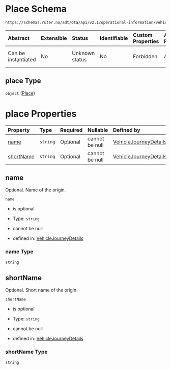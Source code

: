 # Place Schema

```txt
https://schemas.ruter.no/adt/ota/api/v2.1/operational-information/vehicle-journey-details.json#/definitions/place
```



| Abstract            | Extensible | Status         | Identifiable | Custom Properties | Additional Properties | Access Restrictions | Defined In                                                                                                                |
| :------------------ | :--------- | :------------- | :----------- | :---------------- | :-------------------- | :------------------ | :------------------------------------------------------------------------------------------------------------------------ |
| Can be instantiated | No         | Unknown status | No           | Forbidden         | Allowed               | none                | [vehicle-journey-details.json*](../../schema/operational-information/vehicle-journey-details.json "open original schema") |

## place Type

`object` ([Place](vehicle-journey-details-definitions-place.md))

# place Properties

| Property                | Type     | Required | Nullable       | Defined by                                                                                                                                                                                                                          |
| :---------------------- | :------- | :------- | :------------- | :---------------------------------------------------------------------------------------------------------------------------------------------------------------------------------------------------------------------------------- |
| [name](#name)           | `string` | Optional | cannot be null | [VehicleJourneyDetails](vehicle-journey-details-definitions-place-properties-name.md "https://schemas.ruter.no/adt/ota/api/v2.1/operational-information/vehicle-journey-details.json#/definitions/place/properties/name")           |
| [shortName](#shortname) | `string` | Optional | cannot be null | [VehicleJourneyDetails](vehicle-journey-details-definitions-place-properties-shortname.md "https://schemas.ruter.no/adt/ota/api/v2.1/operational-information/vehicle-journey-details.json#/definitions/place/properties/shortName") |

## name

Optional. Name of the origin.

`name`

*   is optional

*   Type: `string`

*   cannot be null

*   defined in: [VehicleJourneyDetails](vehicle-journey-details-definitions-place-properties-name.md "https://schemas.ruter.no/adt/ota/api/v2.1/operational-information/vehicle-journey-details.json#/definitions/place/properties/name")

### name Type

`string`

## shortName

Optional. Short name of the origin.

`shortName`

*   is optional

*   Type: `string`

*   cannot be null

*   defined in: [VehicleJourneyDetails](vehicle-journey-details-definitions-place-properties-shortname.md "https://schemas.ruter.no/adt/ota/api/v2.1/operational-information/vehicle-journey-details.json#/definitions/place/properties/shortName")

### shortName Type

`string`
